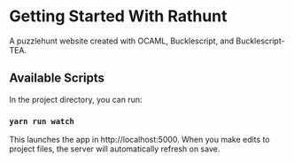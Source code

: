 # Getting Started With Rathunt
A puzzlehunt website created with OCAML, Bucklescript, and Bucklescript-TEA.

## Available Scripts

In the project directory, you can run:

### `yarn run watch`

This launches the app in http://localhost:5000. When you make edits to project files, the server will automatically refresh on save.